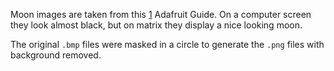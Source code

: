 Moon images are taken from this [1] Adafruit Guide.
On a computer screen they look almost black, but on matrix they display a nice looking moon.

The original `.bmp` files were masked in a circle to generate the `.png` files with background removed.

[1]: https://learn.adafruit.com/moon-phase-clock-for-adafruit-matrixportal/install-code-and-graphics
